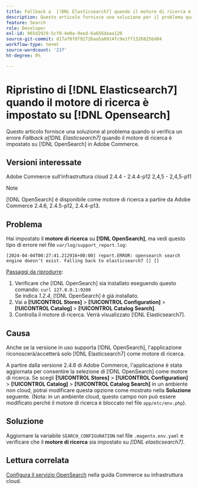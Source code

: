 ```yaml
---
title: Fallback a  [!DNL Elasticsearch7] quando il motore di ricerca è impostato su [!DNL Opensearch]
description: Questo articolo fornisce una soluzione per il problema quando un *fallback a [!DNL Elasticsearch7]* error occurs when the search engine is set to [!DNL OpenSearch]  in Adobe Commerce.
feature: Search
role: Developer
exl-id: 965d2929-5cf0-4e0a-9eed-6a656daaa120
source-git-commit: d17af0f8f92726aa5a6914fc9e1ff13268256d04
workflow-type: tm+mt
source-wordcount: '237'
ht-degree: 0%

---
```


# Ripristino di [!DNL Elasticsearch7] quando il motore di ricerca è impostato su [!DNL Opensearch]

Questo articolo fornisce una soluzione al problema quando si verifica un errore *Fallback a[!DNL Elasticsearch7]* quando il motore di ricerca è impostato su [!DNL OpenSearch] in Adobe Commerce.

## Versioni interessate

Adobe Commerce sull’infrastruttura cloud
2.4.4 - 2.4.4-p12
2,4,5 - 2,4,5-p11

>[!NOTE]
>
>[!DNL OpenSearch] è disponibile come motore di ricerca a partire da Adobe Commerce 2.4.6, 2.4.5-p12, 2.4.4-p13.

## Problema

Hai impostato il **motore di ricerca** su **[!DNL OpenSearch]**, ma vedi questo tipo di errore nel file `var/log/support_report.log`:

```[2024-04-04T00:27:41.212916+00:00] report.ERROR: opensearch search engine doesn't exist. Falling back to elasticsearch7 [] []```

<u>Passaggi da riprodurre</u>:

1. Verificare che [!DNL OpenSearch] sia installato eseguendo questo comando: `curl 127.0.0.1:9200`<br>
Se indica *1.2.4*, [!DNL OpenSearch] è già installato.
1. Vai a **[!UICONTROL Stores]** > **[!UICONTROL Configuration]** > **[!UICONTROL Catalog]** > **[!UICONTROL Catalog Search]**.
1. Controlla il motore di ricerca. Verrà visualizzato [!DNL Elasticsearch7].

## Causa

Anche se la versione in uso supporta [!DNL OpenSearch], l&#39;applicazione riconoscerà/accetterà solo [!DNL Elasticsearch7] come motore di ricerca.

A partire dalla versione 2.4.6 di Adobe Commerce, l&#39;applicazione è stata aggiornata per consentire la selezione di [!DNL OpenSearch] come motore di ricerca.
Se scegli **[!UICONTROL Stores]** > **[!UICONTROL Configuration]** > **[!UICONTROL Catalog]** > **[!UICONTROL Catalog Search]** in un ambiente non cloud, potrai modificare questa opzione come mostrato nella **Soluzione** seguente.
(Nota: in un ambiente cloud, questo campo non può essere modificato perché il motore di ricerca è bloccato nel file `app/etc/env.php`).

## Soluzione

Aggiornare la variabile `SEARCH_CONFIGURATION` nel file `.magento.env.yaml` e verificare che il **motore di ricerca** sia impostato su *[!DNL elasticsearch7]*.

## Lettura correlata

[Configura il servizio OpenSearch](https://experienceleague.adobe.com/docs/commerce-cloud-service/user-guide/configure/service/opensearch.html) nella guida Commerce su infrastruttura cloud.
